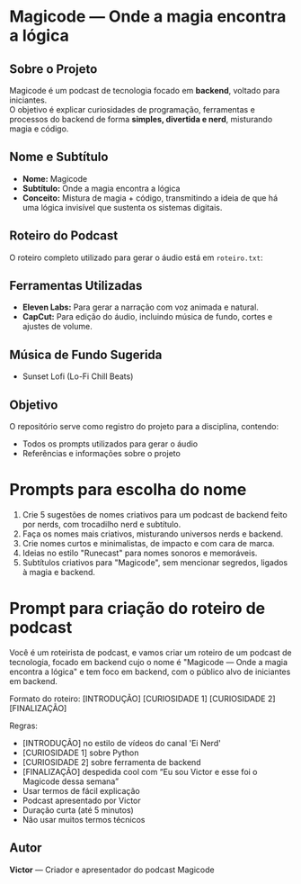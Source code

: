 # Magicode — Onde a magia encontra a lógica

## Sobre o Projeto
Magicode é um podcast de tecnologia focado em **backend**, voltado para iniciantes.  
O objetivo é explicar curiosidades de programação, ferramentas e processos do backend de forma **simples, divertida e nerd**, misturando magia e código.

## Nome e Subtítulo
- **Nome:** Magicode  
- **Subtítulo:** Onde a magia encontra a lógica  
- **Conceito:** Mistura de magia + código, transmitindo a ideia de que há uma lógica invisível que sustenta os sistemas digitais.

## Roteiro do Podcast
O roteiro completo utilizado para gerar o áudio está em `roteiro.txt`:

## Ferramentas Utilizadas
- **Eleven Labs:** Para gerar a narração com voz animada e natural.  
- **CapCut:** Para edição do áudio, incluindo música de fundo, cortes e ajustes de volume.  

## Música de Fundo Sugerida
- Sunset Lofi (Lo-Fi Chill Beats)  
 

## Objetivo
O repositório serve como registro do projeto para a disciplina, contendo:
- Todos os prompts utilizados para gerar o áudio  
- Referências e informações sobre o projeto  

# Prompts para escolha do nome

1. Crie 5 sugestões de nomes criativos para um podcast de backend feito por nerds, com trocadilho nerd e subtítulo.
2. Faça os nomes mais criativos, misturando universos nerds e backend.
3. Crie nomes curtos e minimalistas, de impacto e com cara de marca.
4. Ideias no estilo "Runecast" para nomes sonoros e memoráveis.
5. Subtítulos criativos para "Magicode", sem mencionar segredos, ligados à magia e backend.

# Prompt para criação do roteiro de podcast

Você é um roteirista de podcast, e vamos criar um roteiro de um podcast de tecnologia, focado em backend cujo o nome é "Magicode — Onde a magia encontra a lógica" e tem foco em backend, com o público alvo de iniciantes em backend.

Formato do roteiro:
[INTRODUÇÃO]
[CURIOSIDADE 1]
[CURIOSIDADE 2]
[FINALIZAÇÃO]

Regras:
- [INTRODUÇÃO] no estilo de vídeos do canal 'Ei Nerd'
- [CURIOSIDADE 1] sobre Python
- [CURIOSIDADE 2] sobre ferramenta de backend
- [FINALIZAÇÃO] despedida cool com “Eu sou Victor e esse foi o Magicode dessa semana”
- Usar termos de fácil explicação
- Podcast apresentado por Victor
- Duração curta (até 5 minutos)
- Não usar muitos termos técnicos


## Autor
**Victor** — Criador e apresentador do podcast Magicode
